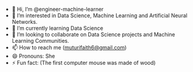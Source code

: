 - 👋 Hi, I’m @engineer-machine-learner
- 👀 I’m interested in Data Science, Machine Learning and Artificial Neural Networks.
- 🌱 I’m currently learning Data Science 
- 💞️ I’m looking to collaborate on Data Science projects and Machine Learning Communities. 
- 📫 How to reach me (muturifaith6@gmail.com) 
- 😄 Pronouns: She
- ⚡ Fun fact: (The first computer mouse was made of wood)

<!---
engineer-machine-learner/engineer-machine-learner is a ✨ special ✨ repository because its `README.md` (this file) appears on your GitHub profile.
You can click the Preview link to take a look at your changes.
--->
